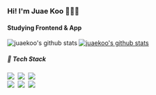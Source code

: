 <h3>Hi! I'm Juae Koo 🙋🏻‍♀️</h3>

<h4>Studying Frontend & App</h4>

![juaekoo's github stats](https://github-readme-stats.vercel.app/api?username=juaekoo&show_icons=true&theme=algolia)
[![juaekoo's github stats](https://github-readme-stats.vercel.app/api/top-langs/?username=juaekoo&show_icons=true&hide_border=false&title_color=004386&icon_color=004386&layout=compact)](https://github.com/juaekoo)

<h5>📌 Tech Stack</h5>
<img src="https://img.shields.io/badge/Javascript-ffb13b?style=flat-square&logo=javascript&logoColor=white"/></a>&nbsp 
<img src="https://img.shields.io/badge/css3-%231572B6.svg?style=for-the-badge&logo=css3&logoColor=white"/></a>&nbsp
<img src="https://img.shields.io/badge/html5-%23E34F26.svg?style=for-the-badge&logo=html5&logoColor=white"/></a>&nbsp
<br />
<img src="https://img.shields.io/badge/Java-007396?style=flat-square&logo=Java&logoColor=white"/></a>&nbsp 
<img src="https://img.shields.io/badge/react-61DAFB.svg?style=for-the-badge&logo=react&logoColor=white"/></a>&nbsp
<img src="https://img.shields.io/badge/MySQL-4479A1.svg?style=for-the-badge&logo=react&logoColor=white"/></a>&nbsp


<!--
**juaekoo/juaekoo** is a ✨ _special_ ✨ repository because its `README.md` (this file) appears on your GitHub profile.

Here are some ideas to get you started:

- 🔭 I’m currently working on ...
- 🌱 I’m currently learning ...
- 👯 I’m looking to collaborate on ...
- 🤔 I’m looking for help with ...
- 💬 Ask me about ...
- 📫 How to reach me: ...
- 😄 Pronouns: ...
- ⚡ Fun fact: ...
-->
